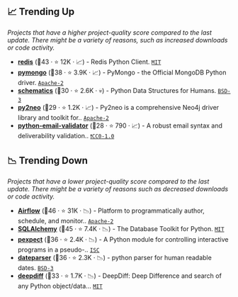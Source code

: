 ## 📈 Trending Up

_Projects that have a higher project-quality score compared to the last update. There might be a variety of reasons, such as increased downloads or code activity._

- <b><a href="https://github.com/redis/redis-py">redis</a></b> (🥇43 ·  ⭐ 12K · 📈) - Redis Python Client. <code><a href="http://bit.ly/34MBwT8">MIT</a></code>
- <b><a href="https://github.com/mongodb/mongo-python-driver">pymongo</a></b> (🥈38 ·  ⭐ 3.9K · 📈) - PyMongo - the Official MongoDB Python driver. <code><a href="http://bit.ly/3nYMfla">Apache-2</a></code>
- <b><a href="https://github.com/schematics/schematics">schematics</a></b> (🥉30 ·  ⭐ 2.6K · 💀) - Python Data Structures for Humans. <code><a href="http://bit.ly/3aKzpTv">BSD-3</a></code>
- <b><a href="https://github.com/py2neo-org/py2neo">py2neo</a></b> (🥉29 ·  ⭐ 1.2K · 📈) - Py2neo is a comprehensive Neo4j driver library and toolkit for.. <code><a href="http://bit.ly/3nYMfla">Apache-2</a></code>
- <b><a href="https://github.com/JoshData/python-email-validator">python-email-validator</a></b> (🥉28 ·  ⭐ 790 · 📈) - A robust email syntax and deliverability validation.. <code><a href="https://tldrlegal.com/search?q=CC0-1.0">❗️CC0-1.0</a></code>

## 📉 Trending Down

_Projects that have a lower project-quality score compared to the last update. There might be a variety of reasons such as decreased downloads or code activity._

- <b><a href="https://github.com/apache/airflow">Airflow</a></b> (🥇46 ·  ⭐ 31K · 📉) - Platform to programmatically author, schedule, and monitor.. <code><a href="http://bit.ly/3nYMfla">Apache-2</a></code>
- <b><a href="https://github.com/sqlalchemy/sqlalchemy">SQLAlchemy</a></b> (🥇45 ·  ⭐ 7.4K · 📉) - The Database Toolkit for Python. <code><a href="http://bit.ly/34MBwT8">MIT</a></code>
- <b><a href="https://github.com/pexpect/pexpect">pexpect</a></b> (🥇36 ·  ⭐ 2.4K · 📉) - A Python module for controlling interactive programs in a pseudo-.. <code><a href="http://bit.ly/3hkKRql">ISC</a></code>
- <b><a href="https://github.com/scrapinghub/dateparser">dateparser</a></b> (🥈36 ·  ⭐ 2.3K · 📉) - python parser for human readable dates. <code><a href="http://bit.ly/3aKzpTv">BSD-3</a></code>
- <b><a href="https://github.com/seperman/deepdiff">deepdiff</a></b> (🥇33 ·  ⭐ 1.7K · 📉) - DeepDiff: Deep Difference and search of any Python object/data... <code><a href="http://bit.ly/34MBwT8">MIT</a></code>

